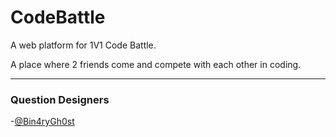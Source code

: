 # CodeBattle
A web platform for 1V1 Code Battle.

A place where 2 friends come and compete with each other in coding.

---

### Question Designers
-[@Bin4ryGh0st](https://github.com/Bin4ryGh0st)
